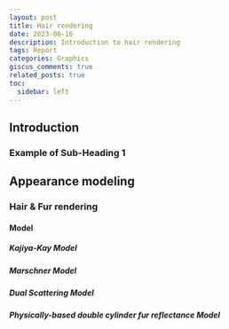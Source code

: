 ```yaml
---
layout: post
title: Hair rendering
date: 2023-06-16
description: Introduction to hair rendering
tags: Report
categories: Graphics
giscus_comments: true
related_posts: true
toc:
  sidebar: left
---
```

## Introduction

### Example of Sub-Heading 1

## Appearance modeling
### Hair & Fur rendering

#### Model

##### Kajiya-Kay Model

##### Marschner Model

##### Dual Scattering Model

##### Physically-based double cylinder fur reflectance Model

